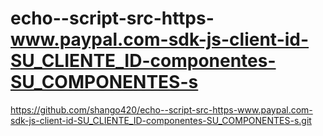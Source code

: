 # echo--script-src-https-www.paypal.com-sdk-js-client-id-SU_CLIENTE_ID-componentes-SU_COMPONENTES-s
https://github.com/shango420/echo--script-src-https-www.paypal.com-sdk-js-client-id-SU_CLIENTE_ID-componentes-SU_COMPONENTES-s.git
